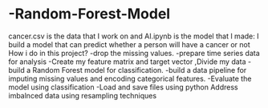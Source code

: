 # -Random-Forest-Model
cancer.csv is the data that I work on and AI.ipynb is the model that I made:
I build a model that can predict whether a person will have a cancer or not
How i do in this project?
-drop the missing values.
-prepare time series data for analysis
-Create my feature matrix and target vector ,Divide my data
-build a Random Forest model for classification.
-build a data pipeline for imputing missing values and encoding categorical features.
-Evaluate the model using classification
-Load and save files using python Address imbalnced data using resampling techniques
